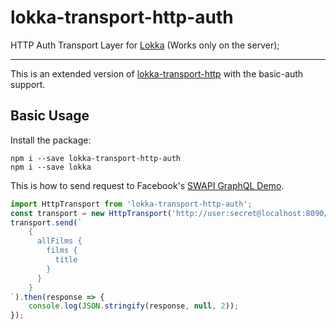 # lokka-transport-http-auth

HTTP Auth Transport Layer for [Lokka](https://github.com/kadirahq/lokka)
(Works only on the server);

---

This is an extended version of [lokka-transport-http](https://github.com/kadirahq/lokka-transport-http) with the basic-auth support.

## Basic Usage

Install the package:

```
npm i --save lokka-transport-http-auth
npm i --save lokka
```

This is how to send request to Facebook's [SWAPI GraphQL Demo](http://graphql-swapi.parseapp.com/).

```js
import HttpTransport from 'lokka-transport-http-auth';
const transport = new HttpTransport('http://user:secret@localhost:8090/path');
transport.send(`
    {
      allFilms {
        films {
          title
        }
      }
    }
`).then(response => {
    console.log(JSON.stringify(response, null, 2));
});
```
